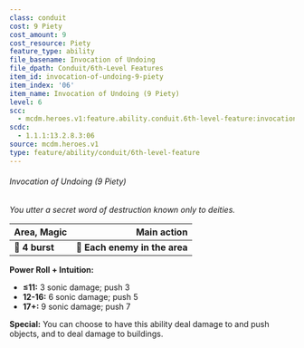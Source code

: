 ```yaml
---
class: conduit
cost: 9 Piety
cost_amount: 9
cost_resource: Piety
feature_type: ability
file_basename: Invocation of Undoing
file_dpath: Conduit/6th-Level Features
item_id: invocation-of-undoing-9-piety
item_index: '06'
item_name: Invocation of Undoing (9 Piety)
level: 6
scc:
  - mcdm.heroes.v1:feature.ability.conduit.6th-level-feature:invocation-of-undoing-9-piety
scdc:
  - 1.1.1:13.2.8.3:06
source: mcdm.heroes.v1
type: feature/ability/conduit/6th-level-feature
---
```


###### Invocation of Undoing (9 Piety)

*You utter a secret word of destruction known only to deities.*

| **Area, Magic** |               **Main action** |
| --------------- | ----------------------------: |
| **📏 4 burst**  | **🎯 Each enemy in the area** |

**Power Roll + Intuition:**

- **≤11:** 3 sonic damage; push 3
- **12-16:** 6 sonic damage; push 5
- **17+:** 9 sonic damage; push 7

**Special:** You can choose to have this ability deal damage to and push objects, and to deal damage to buildings.
